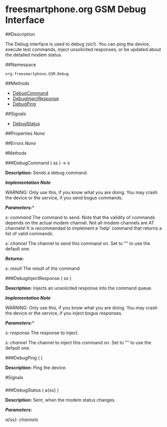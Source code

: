 
# freesmartphone.org GSM Debug Interface
            
##Description


The Debug interface is used to debug (sic!). You can ping the device,  execute test commands, inject unsolicited responses, or be updated  about the detailed modem status.


##Namespace


```org.freesmartphone.GSM.Debug```


##Methods

* [DebugCommand](#DebugCommand)
* [DebugInjectResponse](#DebugInjectResponse)
* [DebugPing](#DebugPing)


##Signals

* [DebugStatus](#DebugStatus)


##Properties
*None*

##Errors
*None*

#Methods

###<a name="DebugCommand">DebugCommand</a> ( ss ) &rarr; s


**Description:** Sends a debug command. 

***Implementation Note***

WARNING: Only use this, if you know what you are doing.  You may crash the device or the service, if you send bogus commands. 



***Parameters:****

<i>s: command</i>
The command to send. Note that the validity of commands depends  on the actual modem channel. Not all modem channels are AT channels!  It is recommended to implement a 'help' command that returns a  list of valid commands. 

<i>s: channel</i>
The channel to send this command on. Set to "" to use the default one. 


***Returns:***

<i>s: result</i>
The result of the command 



###<a name="DebugInjectResponse">DebugInjectResponse</a> ( ss )


**Description:** Injects an unsolicited response into the command queue. 

***Implementation Note***

WARNING: Only use this, if you know what you are doing.  You may crash the device or the service, if you inject bogus responses. 



***Parameters:****

<i>s: response</i>
The response to inject. 

<i>s: channel</i>
The channel to inject this command on. Set to "" to use the default one. 



###<a name="DebugPing">DebugPing</a> ( )

**Description:** Ping the device. 


#Signals

###
###<a name="DebugStatus">DebugStatus</a> ( a{ss} )

**Description:** Sent, when the modem status changes. 

***Parameters:***

<i>a{ss}: channels</i>
 




